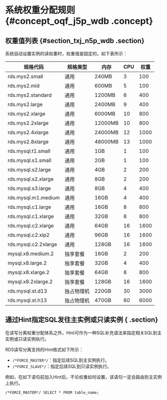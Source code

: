 # 系统权重分配规则 {#concept_oqf_j5p_wdb .concept}

## 权重值列表 {#section_txj_n5p_wdb .section}

系统自动设置实例的读权重时，权重值是固定的，如下表所示：

|规格代码|规格类型|内存|CPU|权重|
|----|----|--|---|--|
|rds.mys2.small|通用|240MB|3|100|
|rds.mys2.mid|通用|600MB|5|100|
|rds.mys2.standard|通用|1200MB|6|400|
|rds.mys2.large|通用|2400MB|9|400|
|rds.mys2.xlarge|通用|6000MB|10|800|
|rds.mys2.2xlarge|通用|12000MB|10|800|
|rds.mys2.4xlarge|通用|24000MB|12|1000|
|rds.mys2.8xlarge|通用|48000MB|13|1000|
|rds.mysql.t1.small|通用|1GB|1|100|
|rds.mysql.s1.small|通用|2GB|1|100|
|rds.mysql.s2.large|通用|4GB|2|200|
|rds.mysql.s2.xlarge|通用|8GB|2|200|
|rds.mysql.s3.large|通用|8GB|4|400|
|rds.mysql.m1.medium|通用|16GB|4|400|
|rds.mysql.c1.large|通用|16GB|8|800|
|rds.mysql.c1.xlarge|通用|32GB|8|800|
|rds.mysql.c2.xlarge|通用|64GB|16|1600|
|rds.mysql.c2.xlp2|通用|96GB|16|1600|
|rds.mysql.c2.2xlarge|通用|128GB|16|1600|
|mysql.x8.medium.2|独享套餐|16GB|2|200|
|mysql.x8.large.2|独享套餐|32GB|4|400|
|mysql.x8.xlarge.2|独享套餐|64GB|8|800|
|mysql.x8.2xlarge.2|独享套餐|128GB|16|1600|
|rds.mysql.st.d13|独占物理机|220GB|30|3000|
|rds.mysql.st.h13|独占物理机|470GB|60|6000|

## 通过Hint指定SQL发往主实例或只读实例 { .section}

在读写分离权重分配体系之外，Hint可作为一种SQL补充语法来指定相关SQL到主实例或只读实例执行。

RDS读写分离支持的Hint格式如下所示：

-   `/*FORCE_MASTER*/`：指定后续SQL到主实例执行。
-   `/*FORCE_SLAVE*/`：指定后续SQL到只读实例执行。

例如，在如下语句前加入Hint后，不论权重如何设置，该语句一定会路由到主实例上执行。

```
/*FORCE_MASTER*/ SELECT * FROM table_name;
```

